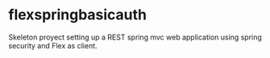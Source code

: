 # flexspringbasicauth
Skeleton proyect setting up a REST spring mvc web application using spring security and Flex as client. 
